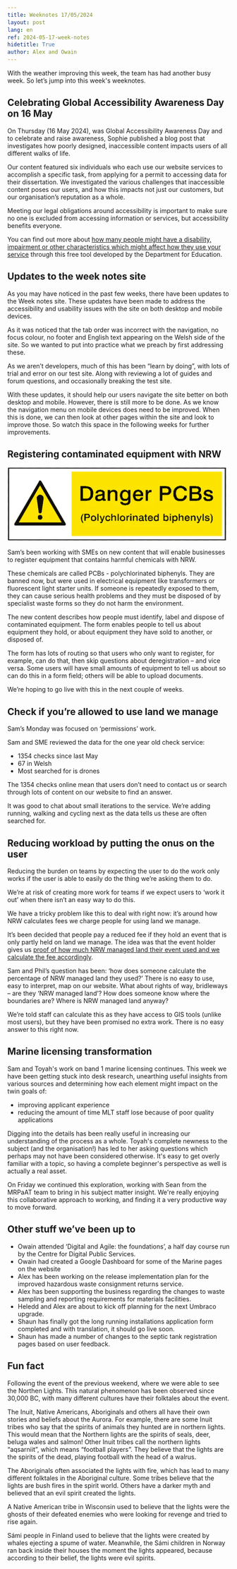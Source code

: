 ```yaml
---
title: Weeknotes 17/05/2024
layout: post
lang: en
ref: 2024-05-17-week-notes
hidetitle: True
author: Alex and Owain
---
```


With the weather improving this week, the team has had another busy week. So let’s jump into this week's weeknotes. 

## Celebrating Global Accessibility Awareness Day on 16 May 
On Thursday (16 May 2024), was Global Accessibility Awareness Day and to celebrate and raise awareness, Sophie published a blog post that investigates how poorly designed, inaccessible content impacts users of all different walks of life. 

Our content featured six individuals who each use our website services to accomplish a specific task, from applying for a permit to accessing data for their dissertation. We investigated the various challenges that inaccessible content poses our users, and how this impacts not just our customers, but our organisation’s reputation as a whole. 

Meeting our legal obligations around accessibility is important to make sure no one is excluded from accessing information or services, but accessibility benefits everyone.

 You can find out more about [how many people might have a disability, impairment or other characteristics which might affect how they use your service](https://design.education.gov.uk/tools/how-many-users) through this free tool developed by the Department for Education.

## Updates to the week notes site
As you may have noticed in the past few weeks, there have been updates to the Week notes site. These updates have been made to address the accessibility and usability issues with the site on both desktop and mobile devices. 

As it was noticed that the tab order was incorrect with the navigation, no focus colour, no footer and English text appearing on the Welsh side of the site. So we wanted to put into practice what we preach by first addressing these.

As we aren’t developers, much of this has been “learn by doing”, with lots of trial and error on our test site. Along with reviewing a lot of guides and forum questions, and occasionally breaking the test site.

With these updates, it should help our users navigate the site better on both desktop and mobile. However, there is still more to be done. As we know the navigation menu on mobile devices does need to be improved. When this is done, we can then look at other pages within the site and look to improve those. So watch this space in the following weeks for further improvements. 

## Registering contaminated equipment with NRW
![](https://github.com/nrw-digital/week-notes/blob/d4f713db8ebe88b5d0218d3f6eb1672b4702d005/images/Danger%20PCBs.png?raw=true)

Sam’s been working with SMEs on new content that will enable businesses to register equipment that contains harmful chemicals with NRW. 

These chemicals are called PCBs - polychlorinated biphenyls. They are banned now, but were used in electrical equipment like transformers or fluorescent light starter units. If someone is repeatedly exposed to them, they can cause serious health problems and they must be disposed of by specialist waste forms so they do not harm the environment. 

The new content describes how people must identify, label and dispose of contaminated equipment. The form enables people to tell us about equipment they hold, or about equipment they have sold to another, or disposed of. 

The form has lots of routing so that users who only want to register, for example, can do that, then skip questions about deregistration – and vice versa. Some users will have small amounts of equipment to tell us about so can do this in a form field; others will be able to upload documents. 

We’re hoping to go live with this in the next couple of weeks. 

## Check if you’re allowed to use land we manage 
Sam’s Monday was focused on ‘permissions’ work. 

Sam and SME reviewed the data for the one year old check service:
+ 1354 checks since last May
+ 67 in Welsh
+ Most searched for is drones
  
The 1354 checks online mean that users don’t need to contact us or search through lots of content on our website to find an answer. 

It was good to chat about small iterations to the service. We’re adding running, walking and cycling next as the data tells us these are often searched for. 

## Reducing workload by putting the onus on the user 
Reducing the burden on teams by expecting the user to do the work only works if the user is able to easily do the thing we’re asking them to do. 

We’re at risk of creating more work for teams if we expect users to ‘work it out’ when there isn’t an easy way to do this. 

We have a tricky problem like this to deal with right now: it’s around how NRW calculates fees we charge people for using land we manage. 

It’s been decided that people pay a reduced fee if they hold an event that is only partly held on land we manage. The idea was that the event holder gives us [proof of how much NRW managed land their event used and we calculate the fee accordingly](https://naturalresources.wales/permits-and-permissions/using-land-we-manage/charges-for-holding-events-on-land-we-manage/?lang=en). 

Sam and Phil’s question has been: ‘how does someone calculate the percentage of NRW managed land they used?’  There is no easy to use, easy to interpret, map on our website. What about rights of way, bridleways – are they ‘NRW managed land’? How does someone know where the boundaries are? Where is NRW managed land anyway? 

We’re told staff can calculate this as they have access to GIS tools (unlike most users), but they have been promised no extra work. There is no easy answer to this right now. 

## Marine licensing transformation 
Sam and Toyah's work on band 1 marine licensing continues. This week we have been getting stuck into desk research, unearthing useful insights from various sources and determining how each element might impact on the twin goals of: 

+ improving applicant experience
+ reducing the amount of time MLT staff lose because of poor quality applications 

Digging into the details has been really useful in increasing our understanding of the process as a whole. Toyah's complete newness to the subject (and the organisation!) has led to her asking questions which perhaps may not have been considered otherwise. It's easy to get overly familiar with a topic, so having a complete beginner's perspective as well is actually a real asset. 

On Friday we continued this exploration, working with Sean from the MRPaAT team to bring in his subject matter insight. We're really enjoying this collaborative approach to working, and finding it a very productive way to move forward. 

## Other stuff we’ve been up to
+ Owain attended ‘Digital and Agile: the foundations’, a half day course run by the Centre for Digital Public Services.
+ Owain had created a Google Dashboard for some of the Marine pages on the website
+ Alex has been working on the release implementation plan for the improved hazardous waste consignment returns service.
+ Alex has been supporting the business regarding the changes to waste sampling and reporting requirements for materials facilities.
+ Heledd and Alex are about to kick off planning for the next Umbraco upgrade.
+ Shaun has finally got the long running installations application form completed and with translation, it  should go live soon.
+ Shaun has made a number of changes to the septic tank registration pages based on user feedback.

## Fun fact
Following the event of the previous weekend, where we were able to see the Northen Lights. This natural phenomenon has been observed since 30,000 BC, with many different cultures have their folktales about the event. 

The Inuit, Native Americans, Aboriginals and others all have their own stories and beliefs about the Aurora. For example, there are some Inuit tribes who say that the spirits of animals they hunted are in northern lights. This would mean that the Northern lights are the spirits of seals, deer, beluga wales and salmon! Other Inuit tribes call the northern lights “aqsarniit”, which means “football players”. They believe that the lights are the spirits of the dead, playing football with the head of a walrus.

The Aboriginals often associated the lights with fire, which has lead to many different folktales in the Aboriginal culture. Some tribes believe that the lights are bush fires in the spirit world. Others have a darker myth and believed that an evil spirit created the lights.

A Native American tribe in Wisconsin used to believe that the lights were the ghosts of their defeated enemies who were looking for revenge and tried to rise again.

Sámi people in Finland used to believe that the lights were created by whales ejecting a spume of water. Meanwhile, the Sámi children in Norway ran back inside their houses the moment the lights appeared, because according to their belief, the lights were evil spirits.

